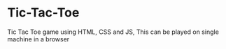 # Tic-Tac-Toe
Tic Tac Toe game using HTML, CSS and JS, This can be played on single machine in a browser
